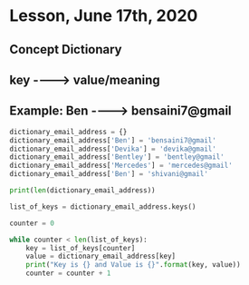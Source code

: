 # Lesson, June 17th, 2020

## Concept Dictionary
## key ----> value/meaning

## Example: Ben ----> bensaini7@gmail


```py
dictionary_email_address = {}
dictionary_email_address['Ben'] = 'bensaini7@gmail'
dictionary_email_address['Devika'] = 'devika@gmail'
dictionary_email_address['Bentley'] = 'bentley@gmail'
dictionary_email_address['Mercedes'] = 'mercedes@gmail'
dictionary_email_address['Ben'] = 'shivani@gmail'

print(len(dictionary_email_address))

list_of_keys = dictionary_email_address.keys()

counter = 0

while counter < len(list_of_keys):
    key = list_of_keys[counter]
    value = dictionary_email_address[key]
    print("Key is {} and Value is {}".format(key, value))
    counter = counter + 1
```
